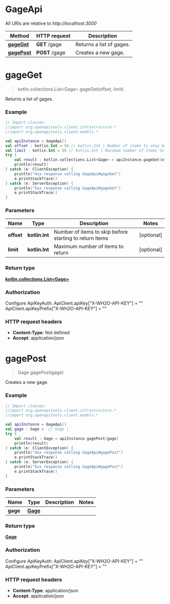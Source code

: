 # GageApi

All URIs are relative to _http://localhost:3000_

| Method                              | HTTP request   | Description              |
| ----------------------------------- | -------------- | ------------------------ |
| [**gageGet**](GageApi.md#gageGet)   | **GET** /gage  | Returns a list of gages. |
| [**gagePost**](GageApi.md#gagePost) | **POST** /gage | Creates a new gage.      |

<a id="gageGet"></a>

# **gageGet**

> kotlin.collections.List&lt;Gage&gt; gageGet(offset, limit)

Returns a list of gages.

### Example

```kotlin
// Import classes:
//import org.openapitools.client.infrastructure.*
//import org.openapitools.client.models.*

val apiInstance = GageApi()
val offset : kotlin.Int = 56 // kotlin.Int | Number of items to skip before starting to return items
val limit : kotlin.Int = 56 // kotlin.Int | Maximum number of items to return
try {
    val result : kotlin.collections.List<Gage> = apiInstance.gageGet(offset, limit)
    println(result)
} catch (e: ClientException) {
    println("4xx response calling GageApi#gageGet")
    e.printStackTrace()
} catch (e: ServerException) {
    println("5xx response calling GageApi#gageGet")
    e.printStackTrace()
}
```

### Parameters

| Name       | Type           | Description                                             | Notes      |
| ---------- | -------------- | ------------------------------------------------------- | ---------- |
| **offset** | **kotlin.Int** | Number of items to skip before starting to return items | [optional] |
| **limit**  | **kotlin.Int** | Maximum number of items to return                       | [optional] |

### Return type

[**kotlin.collections.List&lt;Gage&gt;**](Gage.md)

### Authorization

Configure ApiKeyAuth:
ApiClient.apiKey["X-WH2O-API-KEY"] = ""
ApiClient.apiKeyPrefix["X-WH2O-API-KEY"] = ""

### HTTP request headers

- **Content-Type**: Not defined
- **Accept**: application/json

<a id="gagePost"></a>

# **gagePost**

> Gage gagePost(gage)

Creates a new gage.

### Example

```kotlin
// Import classes:
//import org.openapitools.client.infrastructure.*
//import org.openapitools.client.models.*

val apiInstance = GageApi()
val gage : Gage =  // Gage |
try {
    val result : Gage = apiInstance.gagePost(gage)
    println(result)
} catch (e: ClientException) {
    println("4xx response calling GageApi#gagePost")
    e.printStackTrace()
} catch (e: ServerException) {
    println("5xx response calling GageApi#gagePost")
    e.printStackTrace()
}
```

### Parameters

| Name     | Type                | Description | Notes |
| -------- | ------------------- | ----------- | ----- |
| **gage** | [**Gage**](Gage.md) |             |

### Return type

[**Gage**](Gage.md)

### Authorization

Configure ApiKeyAuth:
ApiClient.apiKey["X-WH2O-API-KEY"] = ""
ApiClient.apiKeyPrefix["X-WH2O-API-KEY"] = ""

### HTTP request headers

- **Content-Type**: application/json
- **Accept**: application/json
